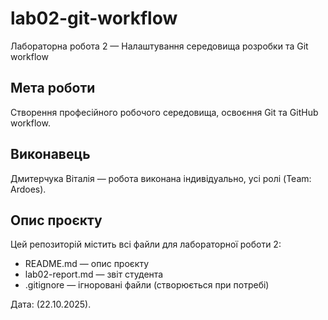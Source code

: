 # lab02-git-workflow
Лабораторна робота 2 — Налаштування середовища розробки та Git workflow

## Мета роботи
Створення професійного робочого середовища, освоєння Git та GitHub workflow.

## Виконавець
Дмитерчука Віталія — робота виконана індивідуально, усі ролі (Team: Ardoes).

## Опис проєкту
Цей репозиторій містить всі файли для лабораторної роботи 2:
- README.md — опис проєкту
- lab02-report.md — звіт студента
- .gitignore — ігноровані файли (створюється при потребі)

Дата: (22.10.2025).